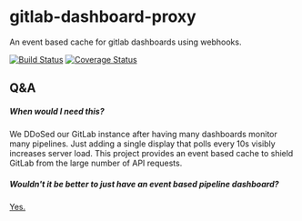 # gitlab-dashboard-proxy
An event based cache for gitlab dashboards using webhooks.

[![Build Status](https://travis-ci.org/nadavami/gitlab-pipeline-proxy.svg?branch=master)](https://travis-ci.org/nadavami/gitlab-pipeline-proxy)
[![Coverage Status](https://coveralls.io/repos/github/nadavami/gitlab-dashboard-proxy/badge.svg)](https://coveralls.io/github/nadavami/gitlab-dashboard-proxy)

## Q&A
##### When would I need this?
We DDoSed our GitLab instance after having many dashboards monitor many pipelines. Just adding a single display that polls every 10s visibly increases server load. This project provides an event based cache to shield GitLab from the large number of API requests.

##### Wouldn't it be better to just have an event based pipeline dashboard?
[Yes.](https://github.com/new) 
